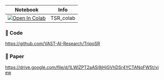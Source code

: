 | Notebook | Info
| --- | --- |
[![Open In Colab](https://colab.research.google.com/assets/colab-badge.svg)](https://colab.research.google.com/github/lxgbrl/TSR-colab/blob/main/TSR_gradio_colab.ipynb) | TSR_colab

### 🧬 Code
https://github.com/VAST-AI-Research/TripoSR

### 📄 Paper
https://drive.google.com/file/d/1LWlZPT2aASi9jHiGVhDSr4YCTANoFW5t/view

